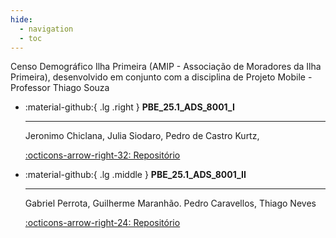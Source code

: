 ```yaml
---
hide:
  - navigation
  - toc
---  
```

Censo Demográfico Ilha Primeira (AMIP - Associação de Moradores da Ilha Primeira), desenvolvido em conjunto com a disciplina de Projeto Mobile - Professor Thiago Souza 

<div class="grid cards" markdown>

-   :material-github:{ .lg .right } __PBE_25.1_ADS_8001_I__

    ---

    Jeronimo Chiclana, Julia Siodaro, Pedro de Castro Kurtz,

    [:octicons-arrow-right-32: Repositório](https://github.com/Projetos-de-Extensao/PBE_ADS_25.1_8001_I)

-   :material-github:{ .lg .middle } __PBE_25.1_ADS_8001_II__

    ---

    Gabriel Perrota, Guilherme Maranhão. Pedro Caravellos, Thiago Neves

    [:octicons-arrow-right-24: Repositório](https://github.com/Projetos-de-Extensao/PBE_ADS_25.1_8001_II)

</div>

